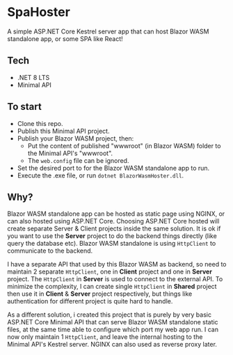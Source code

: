 # SpaHoster
A simple ASP.NET Core Kestrel server app that can host Blazor WASM standalone app, or some SPA like React! 

## Tech
- .NET 8 LTS
- Minimal API

## To start
- Clone this repo.
- Publish this Minimal API project.
- Publish your Blazor WASM project, then:
  - Put the content of published "wwwroot" (in Blazor WASM) folder to the Minimal API's "wwwroot".
  - The `web.config` file can be ignored.
- Set the desired port to for the Blazor WASM standalone app to run.
- Execute the .exe file, or run `dotnet BlazorWasmHoster.dll`.

## Why?
Blazor WASM standalone app can be hosted as static page using NGINX, or can also hosted using ASP.NET Core. Choosing ASP.NET Core hosted will create separate Server & Client projects inside the same solution. It is ok if you want to use the <b>Server</b> project to do the backend things directly (like query the database etc). Blazor WASM standalone is using `HttpClient` to communicate to the backend.

I have a separate API that used by this Blazor WASM as backend, so need to maintain 2 separate `HttpClient`, one in <b>Client</b> project and one in <b>Server</b> project. The `HttpClient` in <b>Server</b> is used to connect to the external API. To minimize the complexity, I can create single `HttpClient` in <b>Shared</b> project then use it in <b>Client</b> & <b>Server</b> project respectively, but things like authentication for different project is quite hard to handle.

As a different solution, i created this project that is purely by very basic ASP.NET Core Minimal API that can serve Blazor WASM standalone static files, at the same time able to configure which port my web app run. I can now only maintain 1 `HttpClient`, and leave the internal hosting to the Minimal API's Kestrel server. NGINX can also used as reverse proxy later.


